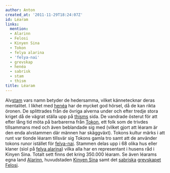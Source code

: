 ```yaml
---
author: Anton
created_at: '2011-11-29T18:24:07Z'
id: Léaram
links:
  mention:
  - Alarinn
  - Felosi
  - Kinyen Sina
  - Tokon
  - felya alarina
  - 'felya-nai'
  - grevskap
  - henéa
  - sabrisk
  - stam
  - thism
title: Léaram
---
```


Alv[stam] vars namn betyder de hedersamma, vilket kännetecknar deras mentalitet. I likhet med
[henéa] har de mycket god hörsel, då de kan rikta öronen. De splittrades från de övriga alverna
under och efter tredje stora kriget då de vägrat ställa upp på [thisms] sida. De vandrade österut
för att efter lång tid möta på barbarerna från [Tokon], ett folk som de trivdes tillsammans med och
även beblandade sig med (vilket gjort att léaram är den enda alvstammen där männen har skäggväxt).
Tokons kultur märks i att runt var tionde léaram tillsvär sig Tokons gamla tro samt att de använder
tokons runor istället för [felya-nai]. Stammen delas upp i 68 olika hus eller klaner (sìol på [felya
alarina]) vilka alla har en representant i husens råd i Kinyen Sina. Totalt sett finns det kring
350.000 léaram. Se även léarams egna land [Alarinn], huvudstaden [Kinyen Sina] samt det [sabriska][]
[grevskapet][] [Felosi].

  [stam]: stam
  [henéa]: henéa
  [thisms]: thism
  [Tokon]: Tokon
  [felya-nai]: felya-nai
  [felya alarina]: felya_alarina
  [Alarinn]: Alarinn
  [Kinyen Sina]: Kinyen_Sina
  [sabriska]: sabrisk
  [grevskapet]: grevskap
  [Felosi]: Felosi

